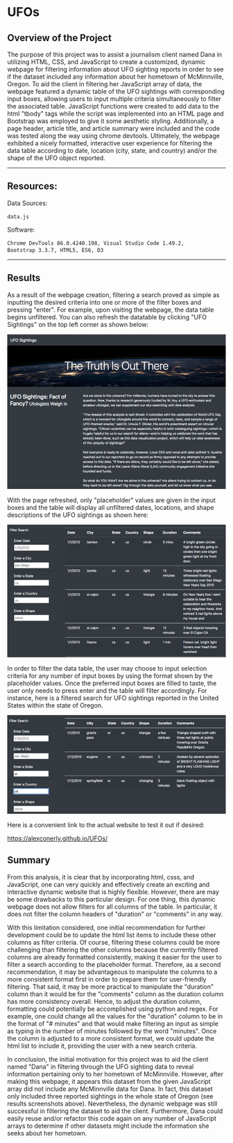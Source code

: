 # UFOs

## Overview of the Project

The purpose of this project was to assist a journalism client named Dana in utilizing HTML, CSS, and JavaScript to create a customized, dynamic webpage for filtering information about UFO sighting reports in order to see if the dataset included any information about her hometown of McMinnville, Oregon.  To aid the client in filtering her JavaScript array of data, the webpage featured a dynamic table of the UFO sightings with corresponding input boxes, allowing users to input multiple criteria simultaneously to filter the associated table.  JavaScript functions were created to add data to the html "tbody" tags while the script was implemented into an HTML page and Bootstrap was employed to give it some aesthetic styling.  Additionally, a page header, article title, and article summary were included and the code was tested along the way using chrome devtools.  Ultimately, the webpage exhibited a nicely formatted, interactive user experience for filtering the data table according to date, location (city, state, and country) and/or the shape of the UFO object reported.

---------------------------------------------
## Resources:

Data Sources: 

    data.js

Software: 

    Chrome DevTools 86.0.4240.198, Visual Studio Code 1.49.2,
    Bootstrap 3.3.7, HTML5, ES6, D3

---------------------------------------------

## Results

As a result of the webpage creation, filtering a search proved as simple as inputting the desired criteria into one or more of the filter boxes and pressing "enter".  For example, upon visiting the webpage, the data table begins unfiltered.  You can also refresh the datatable by clicking "UFO Sightings" on the top left corner as shown below:

![](Resources/refresh_btn.png)


With the page refreshed, only "placeholder" values are given in the input boxes and the table will display all unfiltered dates, locations, and shape descriptions of the UFO sightings as shown here:

![](Resources/unfiltered.png)

In order to filter the data table, the user may choose to input selection criteria for any number of input boxes by using the format shown by the placeholder values.  Once the preferred input boxes are filled to taste, the user only needs to press enter and the table will filter accordingly.  For instance, here is a filtered search for UFO sightings reported in the United States within the state of Oregon.

![](Resources/Oregon_us.png)

Here is a convenient link to the actual website to test it out if desired:

https://alexconerly.github.io/UFOs/


## Summary

From this analysis, it is clear that by incorporating html, csss, and JavaScript, one can very quickly and effectively create an exciting and interactive dynamic website that is highly flexible.  However, there are may be some drawbacks to this particular design.  For one thing, this dynamic webpage does not allow filters for all columns of the table.  In particular, it does not filter the column headers of "duration" or "comments" in any way.  

With this limitation considered, one initial recommendation for further development could be to update the html list items to include these other columns as filter criteria.  Of course, filtering these columns could be more challenging than filtering the other columns because the currently filtered columns are already formatted consistently, making it easier for the user to filter a search according to the placeholder format.  Therefore, as a second recommendation, it may be advantageous to manipulate the columns to a more consistent format first in order to prepare them for user-friendly filtering.  That said, it may be more practical to manipulate the "duration" column than it would be for the "comments" column as the duration column has more consistency overall.  Hence, to adjust the duration column, formatting could potentially be accomplished using python and regex.  For example, one could change all the values for the "duration" column to be in the format of "# minutes" and that would make filtering an input as simple as typing in the number of minutes followed by the word "minutes".  Once the column is adjusted to a more consistent format, we could update the html list to include it, providing the user with a new search criteria.

In conclusion, the initial motivation for this project was to aid the client named "Dana" in filtering through the UFO sighting data to reveal information pertaining only to her hometown of McMinnville.  However, after making this webpage, it appears this dataset from the given JavaScript array did not include any McMinnville data for Dana.  In fact, this dataset only included three reported sightings in the whole state of Oregon (see results screenshots above).  Nevertheless, the dynamic webpage was still successful in filtering the dataset to aid the client.  Furthermore, Dana could easily reuse and/or refactor this code again on any number of JavaScript arrays to determine if other datasets might include the information she seeks about her hometown.